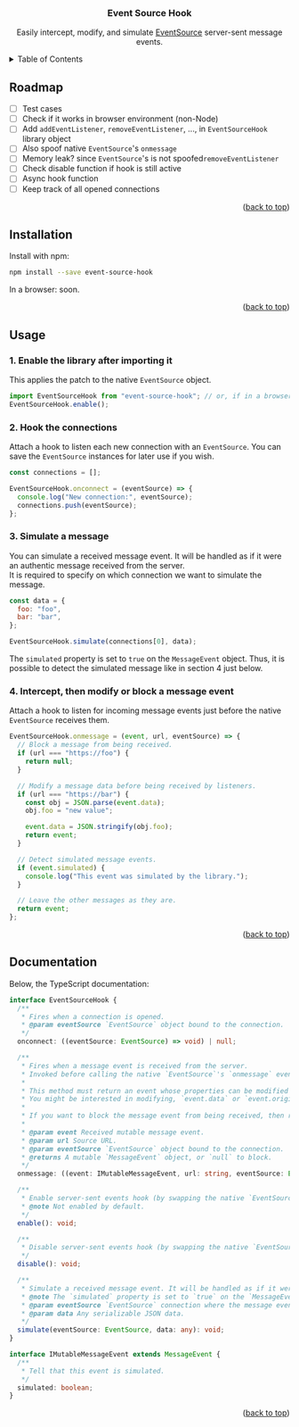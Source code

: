 <div id="top"></div>

<!-- PROJECT TITLE -->
<br />
<div align="center">
  <h3 align="center">Event Source Hook</h3>
  
  Easily intercept, modify, and simulate [EventSource](https://developer.mozilla.org/en-US/docs/Web/API/EventSource) server-sent message events.
</div>

<!-- TABLE OF CONTENTS -->
<details>
  <summary>Table of Contents</summary>
  <ol>
    <li><a href="#roadmap">Roadmap</a></li>
    <li><a href="#installation">Installation</a></li>
    <li><a href="#usage">Usage</a></li>
    <li><a href="#documentation">Documentation</a></li>
  </ol>
</details>

<!-- ROADMAP -->

## Roadmap

- [ ] Test cases
- [ ] Check if it works in browser environment (non-Node)
- [ ] Add `addEventListener`, `removeEventListener`, ..., in `EventSourceHook` library object
- [ ] Also spoof native `EventSource`'s `onmessage`
- [ ] Memory leak? since `EventSource`'s is not spoofed`removeEventListener`
- [ ] Check disable function if hook is still active
- [ ] Async hook function
- [ ] Keep track of all opened connections

<p align="right">(<a href="#top">back to top</a>)</p>

<!-- Installation -->

## Installation

Install with npm:

```sh
npm install --save event-source-hook
```

In a browser: soon.

<p align="right">(<a href="#top">back to top</a>)</p>

<!-- USAGE -->

## Usage

### 1. Enable the library after importing it

This applies the patch to the native `EventSource` object.

```js
import EventSourceHook from "event-source-hook"; // or, if in a browser, it will be automatically exposed globally.
EventSourceHook.enable();
```

### 2. Hook the connections

Attach a hook to listen each new connection with an `EventSource`. You can save the `EventSource` instances for later use if you wish.

```js
const connections = [];

EventSourceHook.onconnect = (eventSource) => {
  console.log("New connection:", eventSource);
  connections.push(eventSource);
};
```

### 3. Simulate a message

You can simulate a received message event. It will be handled as if it were an authentic message received from the server.  
It is required to specify on which connection we want to simulate the message.

```js
const data = {
  foo: "foo",
  bar: "bar",
};

EventSourceHook.simulate(connections[0], data);
```

The `simulated` property is set to `true` on the `MessageEvent` object. Thus, it is possible to detect the simulated message like in section 4 just below.

### 4. Intercept, then modify or block a message event

Attach a hook to listen for incoming message events just before the native `EventSource` receives them.

```js
EventSourceHook.onmessage = (event, url, eventSource) => {
  // Block a message from being received.
  if (url === "https://foo") {
    return null;
  }

  // Modify a message data before being received by listeners.
  if (url === "https://bar") {
    const obj = JSON.parse(event.data);
    obj.foo = "new value";

    event.data = JSON.stringify(obj.foo);
    return event;
  }

  // Detect simulated message events.
  if (event.simulated) {
    console.log("This event was simulated by the library.");
  }

  // Leave the other messages as they are.
  return event;
};
```

<p align="right">(<a href="#top">back to top</a>)</p>

<!-- Documentation -->

## Documentation

Below, the TypeScript documentation:

```ts
interface EventSourceHook {
  /**
   * Fires when a connection is opened.
   * @param eventSource `EventSource` object bound to the connection.
   */
  onconnect: ((eventSource: EventSource) => void) | null;

  /**
   * Fires when a message event is received from the server.
   * Invoked before calling the native `EventSource`'s `onmessage` event handler.
   *
   * This method must return an event whose properties can be modified as well.
   * You might be interested in modifying, `event.data` or `event.origin` usually.
   *
   * If you want to block the message event from being received, then return `null`.
   *
   * @param event Received mutable message event.
   * @param url Source URL.
   * @param eventSource `EventSource` object bound to the connection.
   * @returns A mutable `MessageEvent` object, or `null` to block.
   */
  onmessage: ((event: IMutableMessageEvent, url: string, eventSource: EventSource) => IMutableMessageEvent | null) | null;

  /**
   * Enable server-sent events hook (by swapping the native `EventSource` constructor).
   * @note Not enabled by default.
   */
  enable(): void;

  /**
   * Disable server-sent events hook (by swapping the native `EventSource` constructor back in).
   */
  disable(): void;

  /**
   * Simulate a received message event. It will be handled as if it were an authentic message received from the server.
   * @note The `simulated` property is set to `true` on the `MessageEvent` object.
   * @param eventSource `EventSource` connection where the message event should be simulated.
   * @param data Any serializable JSON data.
   */
  simulate(eventSource: EventSource, data: any): void;
}

interface IMutableMessageEvent extends MessageEvent {
  /**
   * Tell that this event is simulated.
   */
  simulated: boolean;
}
```

<p align="right">(<a href="#top">back to top</a>)</p>
